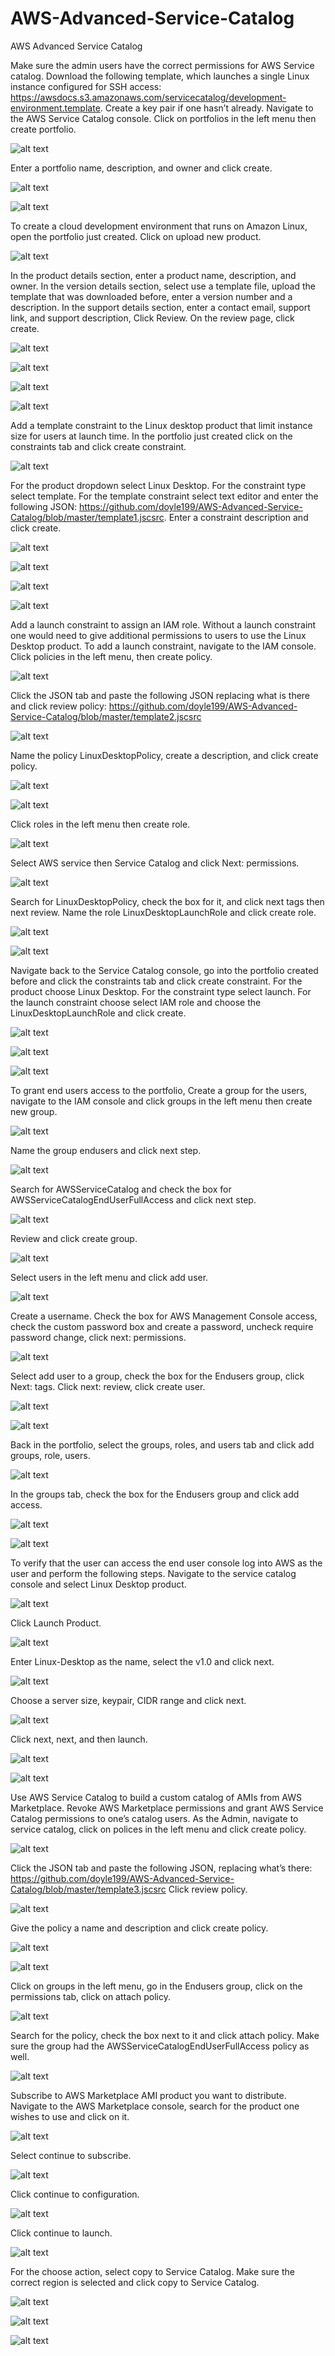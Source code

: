# AWS-Advanced-Service-Catalog
AWS Advanced Service Catalog

Make sure the admin users have the correct permissions for AWS Service catalog. Download the following template, which launches a single Linux instance configured for SSH access: https://awsdocs.s3.amazonaws.com/servicecatalog/development-environment.template. Create a key pair if one hasn’t already. Navigate to the AWS Service Catalog console. Click on portfolios in the left menu then create portfolio.

![alt text](https://github.com/doyle199/AWS-Advanced-Service-Catalog/blob/master/create_portfolio.png)

Enter a portfolio name, description, and owner and click create.

![alt text](https://github.com/doyle199/AWS-Advanced-Service-Catalog/blob/master/portfolio1.png)

![alt text](https://github.com/doyle199/AWS-Advanced-Service-Catalog/blob/master/portfolio_success.png)

To create a cloud development environment that runs on Amazon Linux, open the portfolio just created. Click on upload new product.

![alt text](https://github.com/doyle199/AWS-Advanced-Service-Catalog/blob/master/profile_details.png)

In the product details section, enter a product name, description, and owner. In the version details section, select use a template file, upload the template that was downloaded before, enter a version number and a description. In the support details section, enter a contact email, support link, and support description, Click Review. On the review page, click create.

![alt text](https://github.com/doyle199/AWS-Advanced-Service-Catalog/blob/master/product_details_2.png)

![alt text](https://github.com/doyle199/AWS-Advanced-Service-Catalog/blob/master/version.png)

![alt text](https://github.com/doyle199/AWS-Advanced-Service-Catalog/blob/master/support.png)

![alt text](https://github.com/doyle199/AWS-Advanced-Service-Catalog/blob/master/success.png)

Add a template constraint to the Linux desktop product that limit instance size for users at launch time. In the portfolio just created click on the constraints tab and click create constraint.

![alt text](https://github.com/doyle199/AWS-Advanced-Service-Catalog/blob/master/create_constrant.png)

For the product dropdown select Linux Desktop. For the constraint type select template. For the template constraint select text editor and enter the following JSON: https://github.com/doyle199/AWS-Advanced-Service-Catalog/blob/master/template1.jscsrc. Enter a constraint description and click create.

![alt text](https://github.com/doyle199/AWS-Advanced-Service-Catalog/blob/master/contraint2.png)

![alt text](https://github.com/doyle199/AWS-Advanced-Service-Catalog/blob/master/contraint3.png)

![alt text](https://github.com/doyle199/AWS-Advanced-Service-Catalog/blob/master/constraint4.png)

![alt text](https://github.com/doyle199/AWS-Advanced-Service-Catalog/blob/master/constraint5.png)

Add a launch constraint to assign an IAM role. Without a launch constraint one would need to give additional permissions to users to use the Linux Desktop product. To add a launch constraint, navigate to the IAM console. Click policies in the left menu, then create policy.

![alt text](https://github.com/doyle199/AWS-Advanced-Service-Catalog/blob/master/policy1.png)

Click the JSON tab and paste the following JSON replacing what is there and click review policy: https://github.com/doyle199/AWS-Advanced-Service-Catalog/blob/master/template2.jscsrc

![alt text](https://github.com/doyle199/AWS-Advanced-Service-Catalog/blob/master/JSON1.png)

Name the policy LinuxDesktopPolicy, create a description, and click create policy.

![alt text](https://github.com/doyle199/AWS-Advanced-Service-Catalog/blob/master/create2.png)

![alt text](https://github.com/doyle199/AWS-Advanced-Service-Catalog/blob/master/created.png)

Click roles in the left menu then create role.

![alt text](https://github.com/doyle199/AWS-Advanced-Service-Catalog/blob/master/create_role1.png)

Select AWS service then Service Catalog and click Next: permissions.

![alt text](https://github.com/doyle199/AWS-Advanced-Service-Catalog/blob/master/AWS_Service.png)

Search for LinuxDesktopPolicy, check the box for it, and click next tags then next review. Name the role LinuxDesktopLaunchRole and click create role.

![alt text](https://github.com/doyle199/AWS-Advanced-Service-Catalog/blob/master/desktop_role.png)

![alt text](https://github.com/doyle199/AWS-Advanced-Service-Catalog/blob/master/created2.png)

Navigate back to the Service Catalog console, go into the portfolio created before and click the constraints tab and click create constraint. For the product choose Linux Desktop. For the constraint type select launch. For the launch constraint choose select IAM role and choose the LinuxDesktopLaunchRole and click create.

![alt text](https://github.com/doyle199/AWS-Advanced-Service-Catalog/blob/master/launch1.png)

![alt text](https://github.com/doyle199/AWS-Advanced-Service-Catalog/blob/master/launch2.png)

![alt text](https://github.com/doyle199/AWS-Advanced-Service-Catalog/blob/master/launch3.png)

To grant end users access to the portfolio, Create a group for the users, navigate to the IAM console and click groups in the left menu then create new group.

![alt text](https://github.com/doyle199/AWS-Advanced-Service-Catalog/blob/master/create_new_group.png)

Name the group endusers and click next step.

![alt text](https://github.com/doyle199/AWS-Advanced-Service-Catalog/blob/master/endusers.png)

Search for AWSServiceCatalog and check the box for AWSServiceCatalogEndUserFullAccess and click next step.

![alt text](https://github.com/doyle199/AWS-Advanced-Service-Catalog/blob/master/attach_policy!.png)

Review and click create group.

![alt text](https://github.com/doyle199/AWS-Advanced-Service-Catalog/blob/master/review_group.png)

Select users in the left menu and click add user.

![alt text](https://github.com/doyle199/AWS-Advanced-Service-Catalog/blob/master/Add_user.png)

Create a username. Check the box for AWS Management Console access, check the custom password box and create a password, uncheck require password change, click next: permissions.

![alt text](https://github.com/doyle199/AWS-Advanced-Service-Catalog/blob/master/access_type.png)

Select add user to a group, check the box for the Endusers group, click Next: tags. Click next: review, click create user.

![alt text](https://github.com/doyle199/AWS-Advanced-Service-Catalog/blob/master/user_success.png)

![alt text](https://github.com/doyle199/AWS-Advanced-Service-Catalog/blob/master/Add_User_To_Group.png)

Back in the portfolio, select the groups, roles, and users tab and click add groups, role, users.

![alt text](https://github.com/doyle199/AWS-Advanced-Service-Catalog/blob/master/port2.png)

In the groups tab, check the box for the Endusers group and click add access.

![alt text](https://github.com/doyle199/AWS-Advanced-Service-Catalog/blob/master/add_access!.png)

![alt text](https://github.com/doyle199/AWS-Advanced-Service-Catalog/blob/master/add_access_2.png)

To verify that the user can access the end user console log into AWS as the user and perform the following steps. Navigate to the service catalog console and select Linux Desktop product.

![alt text](https://github.com/doyle199/AWS-Advanced-Service-Catalog/blob/master/SC_!.png)

Click Launch Product.

![alt text](https://github.com/doyle199/AWS-Advanced-Service-Catalog/blob/master/launch_product_1.png)

Enter Linux-Desktop as the name, select the v1.0 and click next. 

![alt text](https://github.com/doyle199/AWS-Advanced-Service-Catalog/blob/master/version_1.png)

Choose a server size, keypair, CIDR range and click next.

![alt text](https://github.com/doyle199/AWS-Advanced-Service-Catalog/blob/master/params.png)

Click next, next, and then launch.

![alt text](https://github.com/doyle199/AWS-Advanced-Service-Catalog/blob/master/Launch_3.png)

![alt text](https://github.com/doyle199/AWS-Advanced-Service-Catalog/blob/master/internal.png)

Use AWS Service Catalog to build a custom catalog of AMIs from AWS Marketplace. Revoke AWS Marketplace permissions and grant AWS Service Catalog permissions to one’s catalog users. As the Admin, navigate to service catalog, click on polices in the left menu and click create policy.

![alt text](https://github.com/doyle199/AWS-Advanced-Service-Catalog/blob/master/create_policy_3.png)

Click the JSON tab and paste the following JSON, replacing what’s there: https://github.com/doyle199/AWS-Advanced-Service-Catalog/blob/master/template3.jscsrc Click review policy. 

![alt text](https://github.com/doyle199/AWS-Advanced-Service-Catalog/blob/master/review_policy_2.png)

Give the policy a name and description and click create policy.

![alt text](https://github.com/doyle199/AWS-Advanced-Service-Catalog/blob/master/deny_1.png)

![alt text](https://github.com/doyle199/AWS-Advanced-Service-Catalog/blob/master/deny2.png)

Click on groups in the left menu, go in the Endusers group, click on the permissions tab, click on attach policy.

![alt text](https://github.com/doyle199/AWS-Advanced-Service-Catalog/blob/master/Attach_4.png)

Search for the policy, check the box next to it and click attach policy. Make sure the group had the AWSServiceCatalogEndUserFullAccess policy as well.

![alt text](https://github.com/doyle199/AWS-Advanced-Service-Catalog/blob/master/Deny_Outside_AMI.png)

Subscribe to AWS Marketplace AMI product you want to distribute. Navigate to the AWS Marketplace console, search for the product one wishes to use and click on it.

![alt text](https://github.com/doyle199/AWS-Advanced-Service-Catalog/blob/master/AMI1.png)

Select continue to subscribe.

![alt text](https://github.com/doyle199/AWS-Advanced-Service-Catalog/blob/master/sub!.png)

Click continue to configuration.

![alt text](https://github.com/doyle199/AWS-Advanced-Service-Catalog/blob/master/continue_to.png)

Click continue to launch.

![alt text](https://github.com/doyle199/AWS-Advanced-Service-Catalog/blob/master/continue_to_launch.png)

For the choose action, select copy to Service Catalog. Make sure the correct region is selected and click copy to Service Catalog. 

![alt text](https://github.com/doyle199/AWS-Advanced-Service-Catalog/blob/master/Config2.png)

![alt text](https://github.com/doyle199/AWS-Advanced-Service-Catalog/blob/master/copy.png)

![alt text](https://github.com/doyle199/AWS-Advanced-Service-Catalog/blob/master/copied.png)


